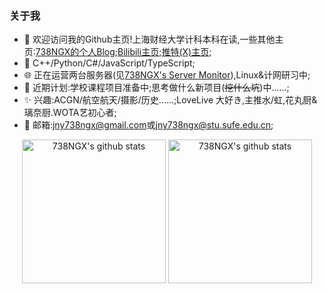 ### 关于我

- 👋 欢迎访问我的Github主页!上海财经大学计科本科在读,一些其他主页:[738NGX的个人Blog](https://www.738ngx.site/);[Bilibili主页](https://space.bilibili.com/115446986);[推特(X)主页](https://twitter.com/jny738ngx);
- 📝 C++/Python/C#/JavaScript/TypeScript;
- 🌐 正在运营两台服务器(见[738NGX's Server Monitor](https://monitor.738ngx.site/)),Linux&计网研习中;
- 🌱 近期计划:学校课程项目准备中;思考做什么新项目(~~挖什么坑~~)中......;
- ✨ 兴趣:ACGN/航空航天/摄影/历史......;LoveLive 大好き,主推水/虹,花丸厨&璃奈厨.WOTA艺初心者;
- 📧 邮箱:[jny738ngx@gmail.com](mailto:jny738ngx@gmail.com)或[jny738ngx@stu.sufe.edu.cn](mailto:jny738ngx@stu.sufe.edu.cn);

<p align="center">
<img alt="738NGX's github stats" height='230' src="https://github-readme-stats.vercel.app/api?username=738NGX&show_icons=true&include_all_commits=true&theme=transparent&rank_icon=github">
<img alt="738NGX's github stats" height='230' src="https://github-readme-stats.vercel.app/api/top-langs/?username=738NGX&theme=transparent&layout=donut-vertical">
</p>

<!--![bg](./630UR-Tennoji-Rina-I-Feel-Really-Happy-Right-Now-Kitty-Rina-b2Goqr.png)-->
